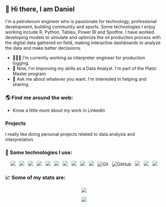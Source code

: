 ## 👋 Hi there, I am Daniel

I'm a petroleoum engineer who is passionate for technology, professional development, building community and sports. Some technologies I enjoy working include R, Python, Tableu, Power BI and Spotfire. I have worked developing models to simulate and optimize the oil production process with the digital data gathered on field, making interactive dashboards to analyze the data and make better decissions.  

- 👩🏻‍💻 I’m currently working as interpreter engineer for production logging.
- 🌱 Now, I'm improving my skills as a Data Analyst. I'm part of the Platzi Master program.
- 💬 Ask me about whatever you want. I'm interested in helping and sharing.


### 🌎 Find me around the web:

- Know a little more about my work in Linkedin

### Projects

I really like doing personal projects related to data analysis and interpretation.


### 🎯 Some technologies I use:

<p align="center">
  <img src="https://img.shields.io/badge/Python-3776AB?style=for-the-badge&logo=python&logoColor=white" />&nbsp;&nbsp;
  <img src="https://img.shields.io/badge/-276DC3?style=for-the-badge&logo=r&logoColor=white" />&nbsp;&nbsp;
  <img src="https://img.shields.io/badge/Anaconda-44A833?style=for-the-badge&logo=anaconda&logoColor=white" />&nbsp;&nbsp;
  <img src="https://img.shields.io/badge/pandas-150458?style=for-the-badge&logo=pandas&logoColor=white" />&nbsp;&nbsp;
  <img src="https://img.shields.io/badge/NumPy-013243?style=for-the-badge&logo=numpy&logoColor=white" />&nbsp;&nbsp;
  <img src="https://img.shields.io/badge/Scikit-learn-F7931E?style=for-the-badge&logo=scikit-learn&logoColor=white" />&nbsp;&nbsp;
  <img src="https://img.shields.io/badge/MySQL-4479A1?style=for-the-badge&logo=MySQL&logoColor=white" />&nbsp;&nbsp;
  <img src="https://img.shields.io/badge/PostgreSQL-4169E1?style=for-the-badge&logo=postgresql&logoColor=white" />&nbsp;&nbsp;
  <img src="https://img.shields.io/badge/Tableau-E97627?style=for-the-badge&logo=tableau&logoColor=white" />&nbsp;&nbsp;
  <img src="https://img.shields.io/badge/PowerBI-F2C811?style=for-the-badge&logo=powerbi&logoColor=white" />&nbsp;&nbsp;
  <img src="https://img.shields.io/badge/Git-F05032?style=for-the-badge&logo=git&logoColor=white" alt="Git" />&nbsp;&nbsp;
  <img src="https://img.shields.io/badge/github%20-%23000.svg?&style=for-the-badge&logo=github&logoColor=white" alt="GitHub" />&nbsp;&nbsp;
  <img src="https://img.shields.io/badge/Jupyter-F37626?style=for-the-badge&logo=jupyter&logoColor=white" />&nbsp;&nbsp;
  <img src="https://img.shields.io/badge/Google_Colab-F9AB00?style=for-the-badge&logo=googlecolab&logoColor=white" />&nbsp;&nbsp;
  <img src="https://img.shields.io/badge/Ubuntu-E95420?style=for-the-badge&logo=ubuntu&logoColor=white" />
</p>

### 📈 Some of my stats are:

<p align="center">
  <img align="" src="https://github-readme-stats.vercel.app/api?username=danielinho23&theme=buefy&show_icons=true&hide=contribs" />
</p>
<p align="center">
  <img align="" src="https://visitor-badge.laobi.icu/badge?page_id=danielinho23.danielinho23" />
</p>
<!--
**danielinho23/danielinho23** is a ✨ _special_ ✨ repository because its `README.md` (this file) appears on your GitHub profile.

Here are some ideas to get you started:


- 🌱 I’m currently learning ...
- 👯 I’m looking to collaborate on ...
- 🤔 I’m looking for help with ...
- 💬 Ask me about ...
- 📫 How to reach me: ...
- 😄 Pronouns: ...
- ⚡ Fun fact: ...
-->
